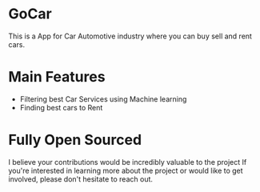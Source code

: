 
# GoCar

This is a App for Car Automotive industry where you can buy sell and rent cars.

# Main Features

- Filtering best Car Services using Machine learning
- Finding best cars to Rent   

# Fully Open Sourced
I believe your contributions would be incredibly valuable to the project If you're interested in learning more about the project or would like to get involved, please don't hesitate to reach out.


